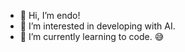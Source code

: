 - 👋 Hi, I’m endo!
- 👀 I’m interested in developing with AI.
- 🌱 I’m currently learning to code. 😅

<!---
endo9000/endo9000 is a ✨ special ✨ repository because its `README.md` (this file) appears on your GitHub profile.
You can click the Preview link to take a look at your changes.
--->

